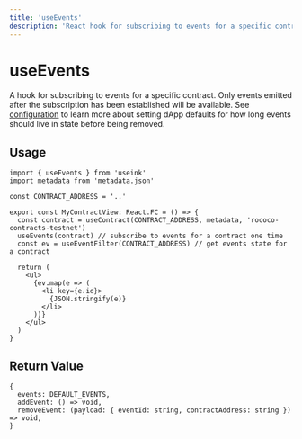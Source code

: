 ```yaml
---
title: 'useEvents'
description: 'React hook for subscribing to events for a specific contract.'
---
```


# useEvents

A hook for subscribing to events for a specific contract. Only events emitted after the
subscription has been established will be available. See
[configuration](/frontend/configuration#configprops) to learn more about setting dApp defaults for how
long events should live in state before being removed.

## Usage

```tsx
import { useEvents } from 'useink'
import metadata from 'metadata.json'

const CONTRACT_ADDRESS = '..'

export const MyContractView: React.FC = () => {
  const contract = useContract(CONTRACT_ADDRESS, metadata, 'rococo-contracts-testnet')
  useEvents(contract) // subscribe to events for a contract one time
  const ev = useEventFilter(CONTRACT_ADDRESS) // get events state for a contract

  return (
    <ul>
      {ev.map(e => (
        <li key={e.id}>
          {JSON.stringify(e)}
        </li>
      ))}
    </ul>
  )
}
```

## Return Value

```tsx
{
  events: DEFAULT_EVENTS,
  addEvent: () => void,
  removeEvent: (payload: { eventId: string, contractAddress: string }) => void,
}
```